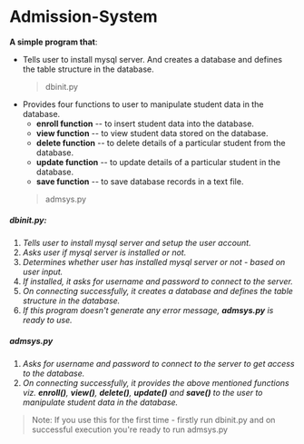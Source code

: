 # Admission-System
__A simple program that__:
* Tells user to install mysql server. And creates a database and defines the table structure in the database.
	> dbinit.py
* Provides four functions to user to manipulate student data in the database.
	* **enroll function** -- to insert student data into the database.
	* **view function** -- to view student data stored on the database.
	* **delete function** -- to delete details of a particular student from the database.
	* **update function** -- to update details of a particular student in the database.
	* **save function** -- to save database records in a text file.
	> admsys.py
##### dbinit.py:
1. *Tells user to install mysql server and setup the user account.*
2. *Asks user if mysql server is installed or not.*
3. *Determines whether user has installed mysql server or not - based on user input.*
4. *If installed, it asks for username and password to connect to the server.*
5. *On connecting successfully, it creates a database and defines the table structure in the database.*
6. *If this program doesn't generate any error message, **admsys.py** is ready to use.*
##### admsys.py
1. *Asks for username and password to connect to the server to get access to the database.*
2. *On connecting successfully, it provides the above mentioned functions viz. **enroll()**, **view()**, **delete()**, **update()** and **save()** to the user to manipulate student data in the database.*
> Note: If you use this for the first time - firstly run dbinit.py and on successful execution you're ready to run admsys.py
